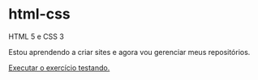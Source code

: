 # html-css
 HTML 5 e CSS 3

Estou aprendendo a criar sites e agora vou gerenciar meus repositórios.

<a href="https://allyson0001.github.io/html-css/Execícios/Desafio 2"> Executar o exercício testando.